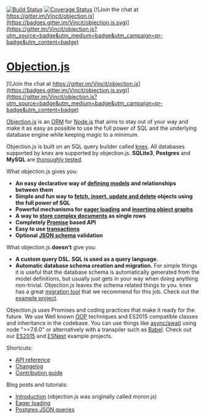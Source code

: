 [![Build Status](https://travis-ci.org/Vincit/objection.js.svg?branch=master)](https://travis-ci.org/Vincit/objection.js) [![Coverage Status](https://coveralls.io/repos/github/Vincit/objection.js/badge.svg?branch=master)](https://coveralls.io/github/Vincit/objection.js?branch=master) [![Join the chat at https://gitter.im/Vincit/objection.js](https://badges.gitter.im/Vincit/objection.js.svg)](https://gitter.im/Vincit/objection.js?utm_source=badge&utm_medium=badge&utm_campaign=pr-badge&utm_content=badge)

# [Objection.js](http://vincit.github.io/objection.js)

[![Join the chat at https://gitter.im/Vincit/objection.js](https://badges.gitter.im/Vincit/objection.js.svg)](https://gitter.im/Vincit/objection.js?utm_source=badge&utm_medium=badge&utm_campaign=pr-badge&utm_content=badge)

[Objection.js](http://vincit.github.io/objection.js) is an [ORM](https://en.wikipedia.org/wiki/Object-relational_mapping)
for [Node.js](https://nodejs.org/) that aims to stay out of your way and make it as easy as possible to use the full
power of SQL and the underlying database engine while keeping magic to a minimum.

Objection.js is built on an SQL query builder called [knex](http://knexjs.org). All databases supported by knex
are supported by objection.js. **SQLite3**, **Postgres** and **MySQL** are [thoroughly tested](https://travis-ci.org/Vincit/objection.js).

What objection.js gives you:

 * **An easy declarative way of [defining models](http://vincit.github.io/objection.js/#models) and relationships between them**
 * **Simple and fun way to [fetch, insert, update and delete](http://vincit.github.io/objection.js/#query-examples) objects using the full power of SQL**
 * **Powerful mechanisms for [eager loading](http://vincit.github.io/objection.js/#eager-loading) and [inserting object graphs](http://vincit.github.io/objection.js/#graph-inserts)**
 * **A way to [store complex documents](http://vincit.github.io/objection.js/#documents) as single rows**
 * **Completely [Promise](https://github.com/petkaantonov/bluebird) based API**
 * **Easy to use [transactions](http://vincit.github.io/objection.js/#transactions)**
 * **Optional [JSON schema](http://vincit.github.io/objection.js/#validation) validation**

What objection.js **doesn't** give you:

 * **A custom query DSL. SQL is used as a query language.**
 * **Automatic database schema creation and migration.**
    For simple things it is useful that the database schema is automatically generated from the model definitions,
    but usually just gets in your way when doing anything non-trivial. Objection.js leaves the schema related things
    to you. knex has a great [migration tool](http://knexjs.org/#Migrations) that we recommend for this job. Check
    out the [example project](https://github.com/Vincit/objection.js/tree/master/examples/express-es6).

Objection.js uses Promises and coding practices that make it ready for the future. We use Well known
[OOP](https://en.wikipedia.org/wiki/Object-oriented_programming) techniques and ES2015 compatible classes and inheritance
in the codebase. You can use things like [async/await](http://jakearchibald.com/2014/es7-async-functions/)
using node ">=7.6.0" or alternatively with a transpiler such as [Babel](https://babeljs.io/). Check out our [ES2015](https://github.com/Vincit/objection.js/tree/master/examples/express-es6)
and [ESNext](https://github.com/Vincit/objection.js/tree/master/examples/express-es7) example projects.

Shortcuts:
 * [API reference](http://vincit.github.io/objection.js/#api-reference)
 * [Changelog](http://vincit.github.io/objection.js/#changelog)
 * [Contribution guide](http://vincit.github.io/objection.js/#contribution-guide)

Blog posts and tutorials:

 * [Introduction](https://www.vincit.fi/en/blog/introducing-moron-js-a-new-orm-for-node-js/) (objection.js was originally called moron.js)
 * [Eager loading](https://www.vincit.fi/en/blog/nested-eager-loading-and-inserts-with-objection-js/)
 * [Postgres JSON queries](https://www.vincit.fi/en/blog/by-the-power-of-json-queries/)
